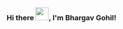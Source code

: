 ### Hi there <img src="https://raw.githubusercontent.com/MartinHeinz/MartinHeinz/master/wave.gif" height="30" width="30">, I'm Bhargav Gohil!

<!--
**Bhargav252000/Bhargav252000** is a ✨ _special_ ✨ repository because its `README.md` (this file) appears on your GitHub profile.

Here are some ideas to get you started:

- 🔭 I’m currently working on ...
- 🌱 I’m currently learning ...
- 👯 I’m looking to collaborate on ...
- 🤔 I’m looking for help with ...
- 💬 Ask me about ...
- 📫 How to reach me: ...
- 😄 Pronouns: ...
- ⚡ Fun fact: ...
-->
